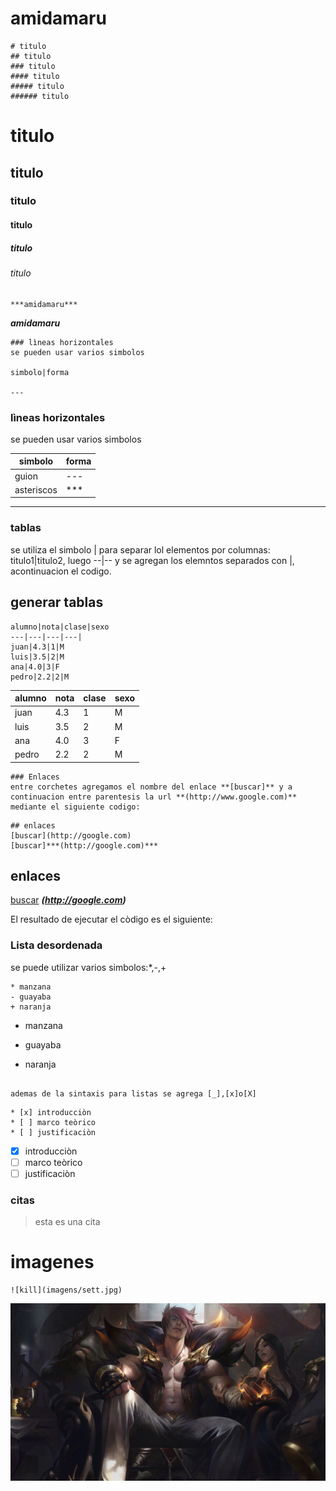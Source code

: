 # amidamaru
~~~
# titulo
## titulo
### titulo
#### titulo 
##### titulo
###### titulo
~~~
# titulo
## titulo
### titulo
#### titulo 
##### titulo
###### titulo
~~~
***amidamaru***
~~~
***amidamaru***
~~~
### lìneas horizontales
se pueden usar varios simbolos

simbolo|forma

---
~~~
### lìneas horizontales
se pueden usar varios simbolos

simbolo|forma
--|--
guion|---
asteriscos|***

---


### tablas
se utiliza el simbolo | para separar lol elementos por columnas: titulo1|titulo2, luego --|-- y se agregan los elemntos separados 
con |, acontinuacion el codigo.
## generar tablas
~~~
alumno|nota|clase|sexo
---|---|---|---|
juan|4.3|1|M
luis|3.5|2|M
ana|4.0|3|F
pedro|2.2|2|M

~~~
alumno|nota|clase|sexo
---|---|---|---|
juan|4.3|1|M
luis|3.5|2|M
ana|4.0|3|F
pedro|2.2|2|M
~~~
### Enlaces
entre corchetes agregamos el nombre del enlace **[buscar]** y a continuacion entre parentesis la url **(http://www.google.com)**
mediante el siguiente codigo:
~~~
~~~
## enlaces
[buscar](http://google.com)
[buscar]***(http://google.com)***
~~~
## enlaces
[buscar](http://google.com)
***(http://google.com)***

El resultado de ejecutar el còdigo es el siguiente:

<!--listas desordenadas <u>--->
### Lista desordenada
se puede utilizar varios simbolos:*,-,+
~~~~
* manzana
- guayaba
+ naranja
~~~~
* manzana
- guayaba
+ naranja
~~~~

ademas de la sintaxis para listas se agrega [_],[x]o[X]

~~~~
~~~~
* [x] introducciòn
* [ ] marco teòrico
* [ ] justificaciòn
~~~~
* [x] introducciòn
* [ ] marco teòrico
* [ ] justificaciòn

### citas
>esta es una cita

# imagenes
~~~~
![kill](imagens/sett.jpg)
~~~~
![kill](imagens/sett.jpg)
